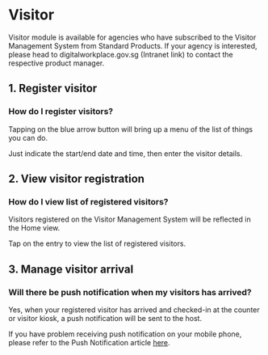 # Visitor
Visitor module is available for agencies who have subscribed to the Visitor Management System from Standard Products. If your agency is interested, please head to digitalworkplace.gov.sg (Intranet link) to contact the respective product manager.
## 1. Register visitor

### How do I register visitors?
Tapping on the blue arrow button will bring up a menu of the list of things you can do.

Just indicate the start/end date and time, then enter the visitor details.

## 2. View visitor registration
### How do I view list of registered visitors?
Visitors registered on the Visitor Management System will be reflected in the Home view. 

Tap on the entry to view the list of registered visitors. 

## 3. Manage visitor arrival
### Will there be push notification when my visitors has arrived?
Yes, when your registered visitor has arrived and checked-in at the counter or visitor kiosk, a push notification will be sent to the host. 

If you have problem receiving push notification on your mobile phone, please refer to the Push Notification article [here](https://mobilefaq.digitalworkplace.gov.sg/Technical%20Support.html#2-push-notification).
